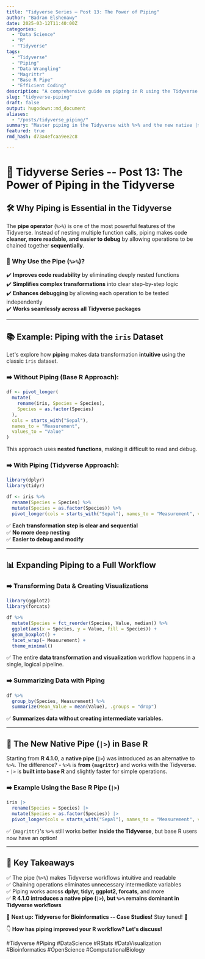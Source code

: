 ```yaml
---
title: "Tidyverse Series – Post 13: The Power of Piping"
author: "Badran Elshenawy"
date: 2025-03-12T11:40:00Z
categories:
  - "Data Science"
  - "R"
  - "Tidyverse"
tags:
  - "Tidyverse"
  - "Piping"
  - "Data Wrangling"
  - "Magrittr"
  - "Base R Pipe"
  - "Efficient Coding"
description: "A comprehensive guide on piping in R using the Tidyverse. Learn how to use %>% and the new |> operator to write cleaner, more readable, and efficient code."
slug: "tidyverse-piping"
draft: false
output: hugodown::md_document
aliases:
  - "/posts/tidyverse_piping/"
summary: "Master piping in the Tidyverse with %>% and the new native |> operator in R. Learn how to streamline data wrangling and visualization workflows."
featured: true
rmd_hash: d73a4efcaa9ee2c8

---
```


# 🔬 Tidyverse Series -- Post 13: The Power of Piping in the Tidyverse

## 🛠 Why Piping is Essential in the Tidyverse

The **pipe operator** (`%>%`) is one of the most powerful features of the Tidyverse. Instead of nesting multiple function calls, piping makes code **cleaner, more readable, and easier to debug** by allowing operations to be chained together **sequentially**.

### 🔹 Why Use the Pipe (`%>%`)?

✔️ **Improves code readability** by eliminating deeply nested functions  
✔️ **Simplifies complex transformations** into clear step-by-step logic  
✔️ **Enhances debugging** by allowing each operation to be tested independently  
✔️ **Works seamlessly across all Tidyverse packages**

------------------------------------------------------------------------

## 📚 Example: Piping with the `iris` Dataset

Let's explore how **piping** makes data transformation **intuitive** using the classic `iris` dataset.

### **➡️ Without Piping (Base R Approach):**

``` r
df <- pivot_longer(
  mutate(
    rename(iris, Species = Species),
    Species = as.factor(Species)
  ),
  cols = starts_with("Sepal"),
  names_to = "Measurement",
  values_to = "Value"
)
```

This approach uses **nested functions**, making it difficult to read and debug.

### **➡️ With Piping (Tidyverse Approach):**

``` r
library(dplyr)
library(tidyr)

df <- iris %>%  
  rename(Species = Species) %>%  
  mutate(Species = as.factor(Species)) %>%  
  pivot_longer(cols = starts_with("Sepal"), names_to = "Measurement", values_to = "Value")
```

✅ **Each transformation step is clear and sequential**  
✅ **No more deep nesting**  
✅ **Easier to debug and modify**

------------------------------------------------------------------------

## 📊 Expanding Piping to a Full Workflow

### **➡️ Transforming Data & Creating Visualizations**

``` r
library(ggplot2)
library(forcats)

df %>%  
  mutate(Species = fct_reorder(Species, Value, median)) %>%  
  ggplot(aes(x = Species, y = Value, fill = Species)) +  
  geom_boxplot() +  
  facet_wrap(~ Measurement) +  
  theme_minimal()
```

✅ The entire **data transformation and visualization** workflow happens in a single, logical pipeline.

### **➡️ Summarizing Data with Piping**

``` r
df %>%  
  group_by(Species, Measurement) %>%  
  summarize(Mean_Value = mean(Value), .groups = "drop")
```

✅ **Summarizes data without creating intermediate variables.**

------------------------------------------------------------------------

## 🚀 The New Native Pipe (`|>`) in Base R

Starting from **R 4.1.0**, a **native pipe (`|>`)** was introduced as an alternative to `%>%`. The difference? - `%>%` is **from `{magrittr}`** and works with the Tidyverse. - `|>` is **built into base R** and slightly faster for simple operations.

### **➡️ Example Using the Base R Pipe (`|>`)**

``` r
iris |>  
  rename(Species = Species) |>  
  mutate(Species = as.factor(Species)) |>  
  pivot_longer(cols = starts_with("Sepal"), names_to = "Measurement", values_to = "Value")
```

✅ `{magrittr}`'s `%>%` still works better **inside the Tidyverse**, but base R users now have an option!

------------------------------------------------------------------------

## 📌 Key Takeaways

✅ The pipe (`%>%`) makes Tidyverse workflows intuitive and readable  
✅ Chaining operations eliminates unnecessary intermediate variables  
✅ Piping works across **dplyr, tidyr, ggplot2, forcats**, and more  
✅ **R 4.1.0 introduces a native pipe (`|>`), but `%>%` remains dominant in Tidyverse workflows**

📌 **Next up: Tidyverse for Bioinformatics -- Case Studies!** Stay tuned! 🚀

👇 **How has piping improved your R workflow? Let's discuss!**

#Tidyverse #Piping #DataScience #RStats #DataVisualization #Bioinformatics #OpenScience #ComputationalBiology


